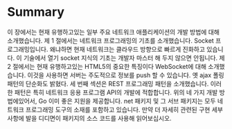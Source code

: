 # Summary

이 장에서는 현재 유행하고있는 일부 주요 네트워크 애플리케이션의 개발 방법에 대해 소개했습니다. 제 1 절에서는 네트워크 프로그래밍의 기초를 소개했습니다. Socket 프로그래밍입니다. 왜냐하면 현재 네트워크는 클라우드 방향으로 빠르게 진화하고 있습니다. 이 기술에서 열기 socket 지식의 기초는 개발자 마스터 해 두지 않으면 안됩니다. 제 2 절에서는 현재 유행하고있는 HTML5의 중요한 특징이다 WebSocket에 대해 소개했습니다. 이것을 사용하면 서버는 주도적으로 정보를 push 할 수 있습니다. 옛 ajax 폴링 패턴의 단순화도 밝혔다. 세 번째 섹션은 REST 프로그래밍 패턴을 소개했습니다. 이러한 패턴은 특히 네트워크 응용 프로그램 API의 개발에 적합합니다. 위의 네 가지 개발 방법에있어서, Go 이미 좋은 지원을 제공합니다. net 패키지 및 그 서브 패키지는 모두 네트워크 프로그래밍 도구의 소재를 포함하고 있습니다. 만약 더 자세히 관련된 구현 세부 사항에 발을 디디면이 패키지의 소스 코드를 사용해 읽어보십시오.
